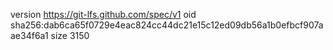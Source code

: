 version https://git-lfs.github.com/spec/v1
oid sha256:dab6ca65f0729e4eac824cc44dc21e15c12ed09db56a1b0efbcf907aae34f6a1
size 3150
